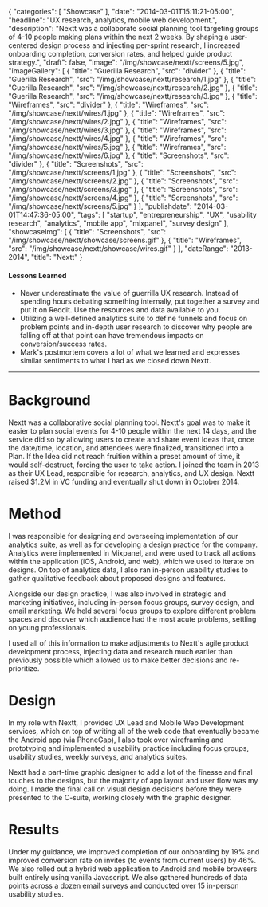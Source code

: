 {
   "categories": [
      "Showcase"
   ],
   "date": "2014-03-01T15:11:21-05:00",
   "headline": "UX research, analytics, mobile web development.",
   "description": "Nextt was a collaborate social planning tool targeting groups of 4-10 people making plans within the next 2 weeks. By shaping a user-centered design process and injecting per-sprint research, I increased onboarding completion, conversion rates, and helped guide product strategy.",
   "draft": false,
   "image": "/img/showcase/nextt/screens/5.jpg",
   "imageGallery": [
     {
       "title": "Guerilla Research",
       "src": "divider"
     },
     {
       "title": "Guerilla Research",
       "src": "/img/showcase/nextt/research/1.jpg"
     },
     {
       "title": "Guerilla Research",
       "src": "/img/showcase/nextt/research/2.jpg"
     },
     {
       "title": "Guerilla Research",
       "src": "/img/showcase/nextt/research/3.jpg"
     },
     {
       "title": "Wireframes",
       "src": "divider"
     },
     {
       "title": "Wireframes",
       "src": "/img/showcase/nextt/wires/1.jpg"
     },
     {
       "title": "Wireframes",
       "src": "/img/showcase/nextt/wires/2.jpg"
     },
     {
       "title": "Wireframes",
       "src": "/img/showcase/nextt/wires/3.jpg"
     },
     {
       "title": "Wireframes",
       "src": "/img/showcase/nextt/wires/4.jpg"
     },
     {
       "title": "Wireframes",
       "src": "/img/showcase/nextt/wires/5.jpg"
     },
     {
       "title": "Wireframes",
       "src": "/img/showcase/nextt/wires/6.jpg"
     },
     {
       "title": "Screenshots",
       "src": "divider"
     },
     {
       "title": "Screenshots",
       "src": "/img/showcase/nextt/screens/1.jpg"
     },
     {
       "title": "Screenshots",
       "src": "/img/showcase/nextt/screens/2.jpg"
     },
     {
       "title": "Screenshots",
       "src": "/img/showcase/nextt/screens/3.jpg"
     },
     {
       "title": "Screenshots",
       "src": "/img/showcase/nextt/screens/4.jpg"
     },
     {
       "title": "Screenshots",
       "src": "/img/showcase/nextt/screens/5.jpg"
     }
   ],
   "publishdate": "2014-03-01T14:47:36-05:00",
   "tags": [
      "startup",
      "entrepreneurship",
      "UX",
      "usability research",
      "analytics",
      "mobile app",
      "mixpanel",
      "survey design"
   ],
   "showcaseImg": [
     {
       "title": "Screenshots",
       "src": "/img/showcase/nextt/showcase/screens.gif"
     },
     {
       "title": "Wireframes",
       "src": "/img/showcase/nextt/showcase/wires.gif"
     }
   ],
   "dateRange": "2013-2014",
   "title": "Nextt"
}

<div class="tldnr">
  <h4>Lessons Learned</h4>
  <ul>
    <li>Never underestimate the value of guerrilla UX research. Instead of spending hours debating something internally, put together a survey and put it on Reddit. Use the resources and data available to you.</li>
    <li>Utilizing a well-defined analytics suite to define funnels and focus on problem points and in-depth user research to discover why people are falling off at that point can have tremendous impacts on conversion/success rates.</li>
    <li><a href="https://markjmcguire.com/2014/10/08/nextt-is-no-more-a-postmortem/"></a>Mark's postmortem</a> covers a lot of what we learned and expresses similar sentiments to what I had as we closed down Nextt.</li>
  </ul>
</div>

---

# Background

Nextt was a collaborative social planning tool. Nextt's goal was to make it easier to plan social events for 4-10 people within the next 14 days, and the service did so by allowing users to create and share event Ideas that, once the date/time, location, and attendees were finalized, transitioned into a Plan. If the Idea did not reach fruition within a preset amount of time, it would self-destruct, forcing the user to take action. I joined the team in 2013 as their UX Lead, responsible for research, analytics, and UX design. Nextt raised $1.2M in VC funding and eventually shut down in October 2014.

# Method

I was responsible for designing and overseeing implementation of our analytics suite, as well as for developing a design practice for the company. Analytics were implemented in Mixpanel, and were used to track all actions within the application (iOS, Android, and web), which we used to iterate on designs. On top of analytics data, I also ran in-person usability studies to gather qualitative feedback about proposed designs and features.

Alongside our design practice, I was also involved in strategic and marketing initiatives, including in-person focus groups, survey design, and email marketing. We held several focus groups to explore different problem spaces and discover which audience had the most acute problems, settling on young professionals.

I used all of this information to make adjustments to Nextt's agile product development process, injecting data and research much earlier than previously possible which allowed us to make better decisions and re-prioritize.

# Design

In my role with Nextt, I provided UX Lead and Mobile Web Development services, which on top of writing all of the web code that eventually became the Android app (via PhoneGap), I also took over wireframing and prototyping and implemented a usability practice including focus groups, usability studies, weekly surveys, and analytics suites.

Nextt had a part-time graphic designer to add a lot of the finesse and final touches to the designs, but the majority of app layout and user flow was my doing. I made the final call on visual design decisions before they were presented to the C-suite, working closely with the graphic designer.

# Results

Under my guidance, we improved completion of our onboarding by 19% and improved conversion rate on invites (to events from current users) by 46%. We also rolled out a hybrid web application to Android and mobile browsers built entirely using vanilla Javascript. We also gathered hundreds of data points across a dozen email surveys and conducted over 15 in-person usability studies.
